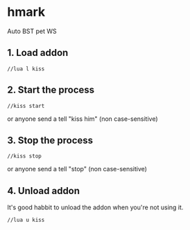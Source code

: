# hmark
Auto BST pet WS

## 1. Load addon
```
//lua l kiss
```
## 2. Start the process
```
//kiss start
```
or anyone send a tell "kiss him" (non case-sensitive)

## 3. Stop the process
```
//kiss stop
```
or anyone send a tell "stop" (non case-sensitive)
## 4. Unload addon
It's good habbit to unload the addon when you're not using it.
```
//lua u kiss
```

